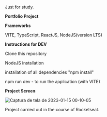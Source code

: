 Just for study.




**Portfolio Project**

**Frameworks**

VITE, TypeScript, ReactJS, NodeJS(version LTS)

**Instructions for DEV**


Clone this repository

NodeJS installation

installation of all dependencies "npm install"

npm run dev - to run the application (with VITE)

**Project Screen**

![Captura de tela de 2023-01-15 00-10-05](https://user-images.githubusercontent.com/22898773/212521244-a702e004-cd45-4dfa-a3ae-230ad6f73ae6.png)

Project carried out in the course of Rocketseat.

